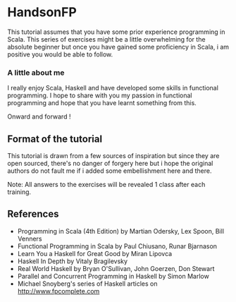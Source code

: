 # HandsonFP

This tutorial assumes that you have some prior experience programming in Scala.
This series of exercises might be a little overwhelming for the absolute
beginner but once you have gained some proficiency in Scala, i am positive you
would be able to follow.

### A little about me

I really enjoy Scala, Haskell and have developed some skills in functional
programming. I hope to share with you my passion in functional programming and
hope that you have learnt something from this.

Onward and forward !

## Format of the tutorial

This tutorial is drawn from a few sources of inspiration but since they are
open sourced, there's no danger of forgery here but i hope the original authors
do not fault me if i added some embellishment here and there.

Note: All answers to the exercises will be revealed 1 class after each training.

## References

- Programming in Scala (4th Edition) by Martian Odersky, Lex Spoon, Bill
  Venners
- Functional Programming in Scala by Paul Chiusano, Runar Bjarnason
- Learn You a Haskell for Great Good by Miran Lipovca
- Haskell In Depth by Vitaly Bragilevsky
- Real World Haskell by Bryan O'Sullivan, John Goerzen, Don Stewart
- Parallel and Concurrent Programming in Haskell by Simon Marlow
- Michael Snoyberg's series of Haskell articles on http://www.fpcomplete.com

